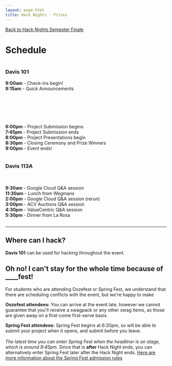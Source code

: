 ```yaml
---
layout: page.html
title: Hack Nights - Prizes
---
```


[Back to Hack Nights Semester Finale](/hack)

# Schedule

<div class="row">
  <div class="one-half column">
    <h3>Davis 101</h3>
    <p>
      <strong>9:00am</strong> - Check-ins begin!<br />
      <strong>9:15am</strong> - Quick Announcements<br />
      <br />
      <br />
      <br />
      <br />
      <br />
      <br />
      <strong>6:00pm</strong> - Project Submission begins<br />
      <strong>7:45pm</strong> - Project Submission ends<br />
      <strong>8:00pm</strong> - Project Presentations begin<br />
      <strong>8:30pm</strong> - Closing Ceremony and Prize Winners<br />
      <strong>9:00pm</strong> - Event ends!<br />
    </p>
  </div>
  <div class="one-half column">
    <h3>Davis 113A</h3>
    <p>
      <br />
      <br />
      <strong>9:30am</strong> - Google Cloud Q&A session<br />
      <strong>11:30am</strong> - Lunch from Wegmans<br />
      <strong>2:00pm</strong> - Google Cloud Q&A session (rerun)<br />
      <strong>3:00pm</strong> - ACV Auctions Q&A session<br />
      <strong>4:30pm</strong> - ValueCentric Q&A session<br />
      <strong>5:30pm</strong> - Dinner from La Rosa<br />
    </p>
  </div>
</div>
<hr />
<h2>Where can I hack?</h2>
<p><strong>Davis 101</strong> can be used for hacking throughout the event.</p>
<h2>Oh no! I can't stay for the whole time because of ____fest!</h2>
<p>For students who are attending Oozefest or Spring Fest, we understand that there are scheduling conflicts with the event, but we're happy to make </p>
<p><strong>Oozefest attendees:</strong> You can arrive at the event late, however we cannot guarantee that you'll receive a swagpack or any other swag items, as those are given away on a first-come first-serve basis.</p>
<p><strong>Spring Fest attendees:</strong> Spring Fest begins at 6:20pm, so will be able to submit your project when it opens, and submit before you leave.<br />
<br />
<em>The latest time you can enter Spring Fest when the headliner is on stage, which is around 9:45pm.</em> Since that is <strong>after</strong> Hack Night ends, you can alternatively enter Spring Fest later after the Hack Night ends. <a href="https://swipecard.sa.buffalo.edu/event/fest" target="_blank">Here are more information about the Spring Fest admission rules</a></p>

